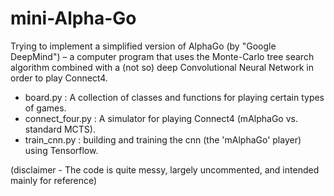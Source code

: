 # mini-Alpha-Go

Trying to implement a simplified version of AlphaGo (by "Google DeepMind") – a computer program that uses the Monte-Carlo tree search algorithm combined with a (not so) deep Convolutional Neural Network in order to play Connect4. 

- board.py : A collection of classes and functions for playing certain types of games.
- connect_four.py : A simulator for playing Connect4 (mAlphaGo vs. standard MCTS).
- train_cnn.py : building and training the cnn (the 'mAlphaGo' player) using Tensorflow.

(disclaimer - The code is quite messy, largely uncommented, and intended mainly for reference)



